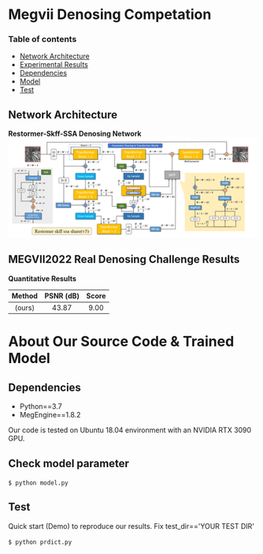 # Megvii Denosing Competation

### Table of contents
  * [Network Architecture](#network)
  * [Experimental Results](#result)
  * [Dependencies](#dependencies)
  * [Model](#model)
  * [Test](#test)
  
<a id="network"></a>
## Network Architecture
**Restormer-Skff-SSA Denosing Network**  
![Network Architecture](https://github.com/luoyang1999/megvii-denosing-competition/blob/main/network.png)

<a id="result"></a>
## MEGVII2022 Real Denosing Challenge Results  
**Quantitative Results**  

 Method | PSNR (dB) | Score
 :---------------:|:----------:|:---------:
 (ours) | 43.87 | 9.00

<a id="dependencies"></a>
# About Our Source Code & Trained Model
## Dependencies
  * Python==3.7
  * MegEngine==1.8.2
  
Our code is tested on Ubuntu 18.04 environment with an NVIDIA RTX 3090 GPU.

<a id="model"></a>
## Check model parameter
`$ python model.py`

<a id="test"></a>
## Test
Quick start (Demo) to reproduce our results.
Fix test_dir=='YOUR TEST DIR'

`$ python prdict.py`
